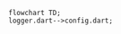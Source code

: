 <!---
Generated by https://github.com/polina-c/layerlens
Dependencies that create loop are markes with `!`.
-->

```mermaid
flowchart TD;
logger.dart-->config.dart;
```

